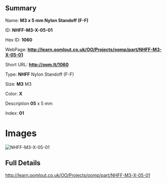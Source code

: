 

## Summary
 
Name: __M3 x 5 mm Nylon Standoff (F-F)__

ID: __NHFF-M3-X-05-01__

Hex ID: __1060__

WebPage: __http://learn.oomlout.co.uk/OO/Projects/oomp/part/NHFF-M3-X-05-01__

Short URL: __http://oom.lt/1060__


Type: __NHFF__ Nylon Standoff (F-F) 

Size: __M3__ M3 

Color: __X__  

Description __05__ x 5 mm 

Index: __01__


# Images
![NHFF-M3-X-05-01](http://oomlout.com/oomp-gen/parts/NHFF-M3-X-05-01/NHFF-M3-X-05-01_420.jpg)



## Full Details

 http://learn.oomlout.co.uk/OO/Projects/oomp/part/NHFF-M3-X-05-01















